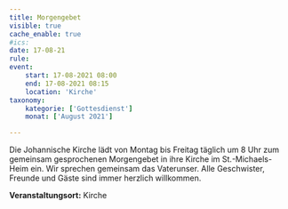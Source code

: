 ```yaml
---
title: Morgengebet
visible: true
cache_enable: true
#ics: 
date: 17-08-21
rule: 
event:
	start: 17-08-2021 08:00
	end: 17-08-2021 08:15
	location: 'Kirche'
taxonomy:
	kategorie: ['Gottesdienst']
	monat: ['August 2021']

---
```

Die Johannische Kirche lädt von Montag bis Freitag täglich um 8 Uhr zum gemeinsam gesprochenen Morgengebet in ihre Kirche im St.-Michaels-Heim ein. Wir sprechen gemeinsam das Vaterunser. Alle Geschwister, Freunde und Gäste sind immer herzlich willkommen.



**Veranstaltungsort:** Kirche

